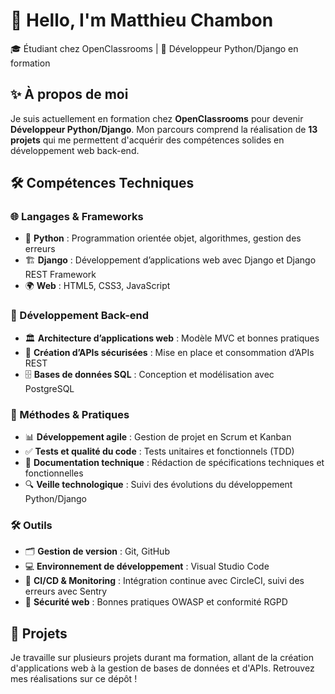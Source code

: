 # 👋 Hello, I'm Matthieu Chambon

🎓 Étudiant chez OpenClassrooms | 🚀 Développeur Python/Django en formation

## ✨ À propos de moi
Je suis actuellement en formation chez **OpenClassrooms** pour devenir **Développeur Python/Django**. Mon parcours comprend la réalisation de **13 projets** qui me permettent d'acquérir des compétences solides en développement web back-end.

## 🛠 Compétences Techniques

### **🌐 Langages & Frameworks**
- 🐍 **Python** : Programmation orientée objet, algorithmes, gestion des erreurs
- 🏗️ **Django** : Développement d’applications web avec Django et Django REST Framework
- 🌍 **Web** : HTML5, CSS3, JavaScript

### **💾 Développement Back-end**
- 🏛️ **Architecture d’applications web** : Modèle MVC et bonnes pratiques
- 🔗 **Création d’APIs sécurisées** : Mise en place et consommation d’APIs REST
- 🗄️ **Bases de données SQL** : Conception et modélisation avec PostgreSQL

### **📌 Méthodes & Pratiques**
- 📊 **Développement agile** : Gestion de projet en Scrum et Kanban
- ✅ **Tests et qualité du code** : Tests unitaires et fonctionnels (TDD)
- 📄 **Documentation technique** : Rédaction de spécifications techniques et fonctionnelles
- 🔍 **Veille technologique** : Suivi des évolutions du développement Python/Django

### **🛠️ Outils**
- 🗂️ **Gestion de version** : Git, GitHub
- 💻 **Environnement de développement** : Visual Studio Code
- 🚀 **CI/CD & Monitoring** : Intégration continue avec CircleCI, suivi des erreurs avec Sentry
- 🔐 **Sécurité web** : Bonnes pratiques OWASP et conformité RGPD

## 📌 Projets
Je travaille sur plusieurs projets durant ma formation, allant de la création d'applications web à la gestion de bases de données et d'APIs. Retrouvez mes réalisations sur ce dépôt !
